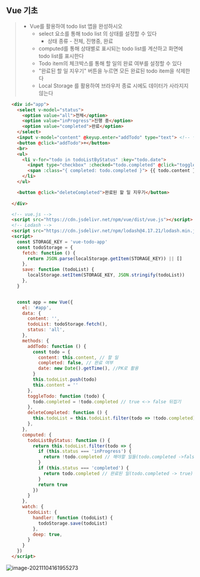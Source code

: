 ## Vue 기초

> - Vue를 활용하여 todo list 앱을 완성하시오
>   - select 요소를 통해 todo list 의 상태를 설정할 수 있다
>     - 상태 종류 - 전체, 진행중, 완료
>   - computed를 통해 상태별로 표시되는 todo list를 계산하고 화면에 todo list를 표시한다
>   - Todo item의 체크박스를 통해 할 일의 완료 여부를 설정할 수 있다
>   - "완료된 할 일 지우기" 버튼을 누르면 모든 완료된 todo item을 삭제한다
>   - Local Storage 를 활용하여 브라우저 종료 시에도 데이터가 사라지지 않는다

```html
  <div id="app">
    <select v-model="status">
      <option value="all">전체</option>
      <option value="inProgress">진행 중</option>
      <option value="completed">완료</option>
    </select>
    <input v-model="content" @keyup.enter="addTodo" type="text"> <!-- 엔터 눌렀다가 떼면 -->
    <button @click="addTodo">+</button>
    <br>
    <ul>
      <li v-for="todo in todoListByStatus" :key="todo.date">
        <input type="checkbox" :checked="todo.completed" @click="toggleTodo(todo)">
        <span :class="{ completed: todo.completed }"> {{ todo.content }} </span>
      </li>
    </ul>

    <button @click="deleteCompleted">완료된 할 일 지우기</button>
    
  </div>

  <!-- vue.js -->
  <script src="https://cdn.jsdelivr.net/npm/vue/dist/vue.js"></script>
  <!-- Lodash -->
  <script src="https://cdn.jsdelivr.net/npm/lodash@4.17.21/lodash.min.js"></script>
  <script>
    const STORAGE_KEY = 'vue-todo-app'
    const todoStorage = {
      fetch: function () {
        return JSON.parse(localStorage.getItem(STORAGE_KEY)) || []
      },
      save: function (todoList) {
        localStorage.setItem(STORAGE_KEY, JSON.stringify(todoList))
      },
    }


    const app = new Vue({
      el: '#app',
      data: {
        content: '',
        todoList: todoStorage.fetch(),
        status: 'all',
      },
      methods: {
        addTodo: function () {
          const todo = {
            content: this.content, // 할 일
            completed: false, // 완료 여부
            date: new Date().getTime(), //PK로 활용
          }
          this.todoList.push(todo)
          this.content = ''
        },
        toggleTodo: function (todo) {
          todo.completed = !todo.completed // true <-> false 뒤집기
        },
        deleteCompleted: function () {
          this.todoList = this.todoList.filter(todo => !todo.completed)
        },
      },
      computed: {
        todoListByStatus: function () {
          return this.todoList.filter(todo => {
            if (this.status === 'inProgress') {
              return !todo.completed // 해야할 일들(todo.completed ->false)에 해당하는 것만 모아서 리스트로 만듬
            }
            if (this.status === 'completed') {
              return todo.completed // 완료된 일(todo.completed -> true)
            }
            return true
          })
        }
      },
      watch: {
        todoList: {
          handler: function (todoList) {
            todoStorage.save(todoList)
          },
          deep: true,
        }
      }
    })
  </script>
```

![image-20211104161955273](C:\Users\j2woo\AppData\Roaming\Typora\typora-user-images\image-20211104161955273.png)

